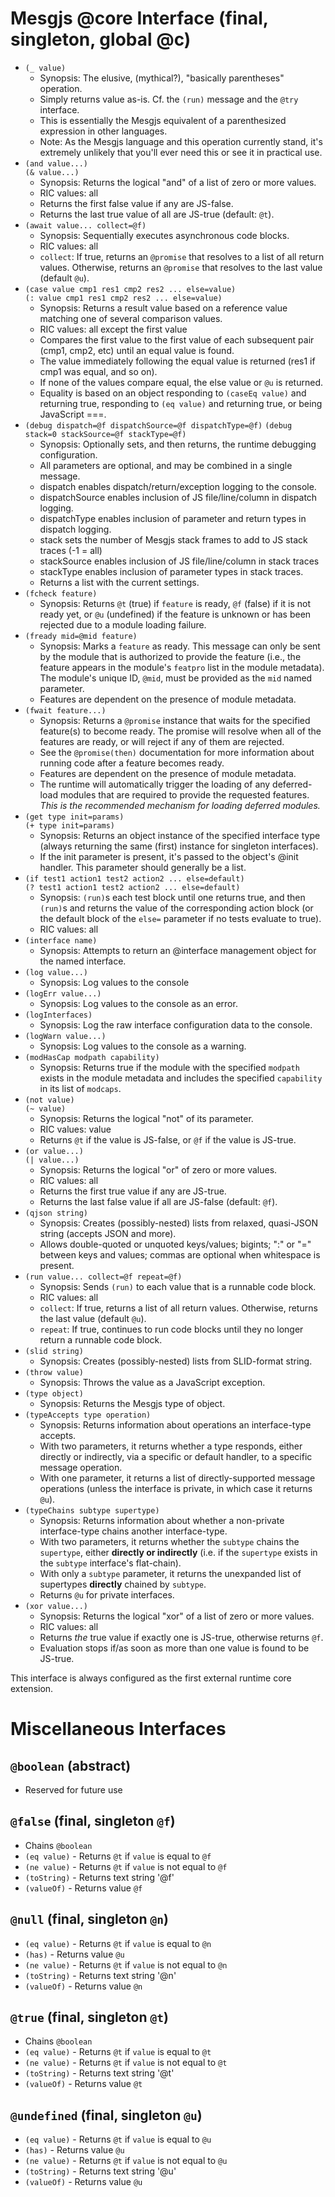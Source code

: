 # Mesgjs @core Interface (final, singleton, global @c)

* `(_ value)`
  * Synopsis: The elusive, (mythical?), "basically parentheses" operation.
  * Simply returns value as-is. Cf. the `(run)` message and the `@try` interface.
  * This is essentially the Mesgjs equivalent of a parenthesized expression in other languages.
  * Note: As the Mesgjs language and this operation currently stand, it's extremely unlikely that you'll ever need this or see it in practical use.
* `(and value...)`\
`(& value...)`
  * Synopsis: Returns the logical "and" of a list of zero or more values.
  * RIC values: all
  * Returns the first false value if any are JS-false.
  * Returns the last true value of all are JS-true (default: `@t`).
* `(await value... collect=@f)`
  * Synopsis: Sequentially executes asynchronous code blocks.
  * RIC values: all
  * `collect`: If true, returns an `@promise` that resolves to a list of all return values. Otherwise, returns an `@promise` that resolves to the last value (default `@u`).
* `(case value cmp1 res1 cmp2 res2 ... else=value)`\
`(: value cmp1 res1 cmp2 res2 ... else=value)`
  * Synopsis: Returns a result value based on a reference value matching one of several comparison values.
  * RIC values: all except the first value
  * Compares the first value to the first value of each subsequent pair (cmp1, cmp2, etc) until an equal value is found.
  * The value immediately following the equal value is returned (res1 if cmp1 was equal, and so on).
  * If none of the values compare equal, the else value or `@u` is returned.
  * Equality is based on an object responding to `(caseEq value)` and returning true, responding to `(eq value)` and returning true, or being JavaScript \===.
* `(debug dispatch=@f dispatchSource=@f dispatchType=@f)`
  `(debug stack=0 stackSource=@f stackType=@f)`
  * Synopsis: Optionally sets, and then returns, the runtime debugging configuration.
  * All parameters are optional, and may be combined in a single message.
  * dispatch enables dispatch/return/exception logging to the console.
  * dispatchSource enables inclusion of JS file/line/column in dispatch logging.
  * dispatchType enables inclusion of parameter and return types in dispatch logging.
  * stack sets the number of Mesgjs stack frames to add to JS stack traces (-1 \= all)
  * stackSource enables inclusion of JS file/line/column in stack traces
  * stackType enables inclusion of parameter types in stack traces.
  * Returns a list with the current settings.
* `(fcheck feature)`
  * Synopsis: Returns `@t` (true) if `feature` is ready, `@f` (false) if it is not ready yet, or `@u` (undefined) if the feature is unknown or has been rejected due to a module loading failure.
* `(fready mid=@mid feature)`
  * Synopsis: Marks a `feature` as ready. This message can only be sent by the module that is authorized to provide the feature (i.e., the feature appears in the module's `featpro` list in the module metadata). The module's unique ID, `@mid`, must be provided as the `mid` named parameter.
  * Features are dependent on the presence of module metadata.
* `(fwait feature...)`
  * Synopsis: Returns a `@promise` instance that waits for the specified feature(s) to become ready. The promise will resolve when all of the features are ready, or will reject if any of them are rejected.
  * See the `@promise(then)` documentation for more information about running code after a feature becomes ready.
  * Features are dependent on the presence of module metadata.
  * The runtime will automatically trigger the loading of any deferred-load modules that are required to provide the requested features. *This is the recommended mechanism for loading deferred modules.*
* `(get type init=params)`\
`(+ type init=params)`
  * Synopsis: Returns an object instance of the specified interface type (always returning the same (first) instance for singleton interfaces).
  * If the init parameter is present, it's passed to the object's @init handler. This parameter should generally be a list.
* `(if test1 action1 test2 action2 ... else=default)`\
`(? test1 action1 test2 action2 ... else=default)`
  * Synopsis: `(run)`s each test block until one returns true, and then
  `(run)`s and returns the value of the corresponding action block
  (or the default block of the `else=` parameter if no tests evaluate to true).
  * RIC values: all
* `(interface name)`
  * Synopsis: Attempts to return an @interface management object for the named interface.
* `(log value...)`
  * Synopsis: Log values to the console
* `(logErr value...)`
  * Synopsis: Log values to the console as an error.
* `(logInterfaces)`
  * Synopsis: Log the raw interface configuration data to the console.
* `(logWarn value...)`
  * Synopsis: Log values to the console as a warning.
* `(modHasCap modpath capability)`
  * Synopsis: Returns true if the module with the specified `modpath` exists in the module metadata and includes the specified `capability` in its list of `modcaps`.
* `(not value)`\
`(~ value)`
  * Synopsis: Returns the logical "not" of its parameter.
  * RIC values: value
  * Returns `@t` if the value is JS-false, or `@f` if the value is JS-true.
* `(or value...)`\
`(| value...)`
  * Synopsis: Returns the logical "or" of zero or more values.
  * RIC values: all
  * Returns the first true value if any are JS-true.
  * Returns the last false value if all are JS-false (default: `@f`).
* `(qjson string)`
  * Synopsis: Creates (possibly-nested) lists from relaxed, quasi-JSON string (accepts JSON and more).
  * Allows double-quoted or unquoted keys/values; bigints; ":" or "\=" between keys and values; commas are optional when whitespace is present.
* `(run value... collect=@f repeat=@f)`
  * Synopsis: Sends `(run)` to each value that is a runnable code block.
  * RIC values: all
  * `collect`: If true, returns a list of all return values. Otherwise, returns the last value (default `@u`).
  * `repeat`: If true, continues to run code blocks until they no longer return a runnable code block.
* `(slid string)`
  * Synopsis: Creates (possibly-nested) lists from SLID-format string.
* `(throw value)`
  * Synopsis: Throws the value as a JavaScript exception.
* `(type object)`
  * Synopsis: Returns the Mesgjs type of object.
* `(typeAccepts type operation)`
  * Synopsis: Returns information about operations an interface-type accepts.
  * With two parameters, it returns whether a type responds, either directly or indirectly, via a specific or default handler, to a specific message operation.
  * With one parameter, it returns a list of directly-supported message operations (unless the interface is private, in which case it returns `@u`).
* `(typeChains subtype supertype)`
  * Synopsis: Returns information about whether a non-private interface-type chains another interface-type.
  * With two parameters, it returns whether the `subtype` chains the `supertype`, either **directly or indirectly** (i.e. if the `supertype` exists in the `subtype` interface's flat-chain).
  * With only a `subtype` parameter, it returns the unexpanded list of supertypes **directly** chained by `subtype`.
  * Returns `@u` for private interfaces.
* `(xor value...)`
  * Synopsis: Returns the logical "xor" of a list of zero or more values.
  * RIC values: all
  * Returns *the* true value if exactly one is JS-true, otherwise returns `@f`.
  * Evaluation stops if/as soon as more than one value is found to be JS-true.

This interface is always configured as the first external runtime core extension.

# Miscellaneous Interfaces

## `@boolean` (abstract)

* Reserved for future use

## `@false` (final, singleton `@f`)

* Chains `@boolean`
* `(eq value)` - Returns `@t` if `value` is equal to `@f`
* `(ne value)` - Returns `@t` if `value` is not equal to `@f`
* `(toString)` \- Returns text string '@f'
* `(valueOf)` \- Returns value `@f`

## `@null` (final, singleton `@n`)

* `(eq value)` - Returns `@t` if `value` is equal to `@n`
* `(has)` \- Returns value `@u`
* `(ne value)` - Returns `@t` if `value` is not equal to `@n`
* `(toString)` \- Returns text string '@n'
* `(valueOf)` \- Returns value `@n`

## `@true` (final, singleton `@t`)

* Chains `@boolean`
* `(eq value)` - Returns `@t` if `value` is equal to `@t`
* `(ne value)` - Returns `@t` if `value` is not equal to `@t`
* `(toString)` \- Returns text string '@t'
* `(valueOf)` \- Returns value `@t`

## `@undefined` (final, singleton `@u`)

* `(eq value)` - Returns `@t` if `value` is equal to `@u`
* `(has)` \- Returns value `@u`
* `(ne value)` - Returns `@t` if `value` is not equal to `@u`
* `(toString)` \- Returns text string '@u'
* `(valueOf)` \- Returns value `@u`
